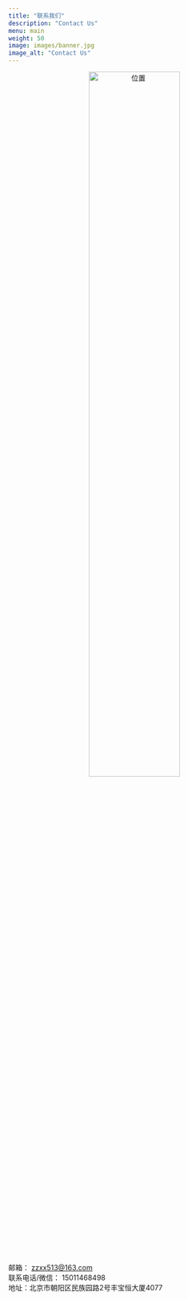 ```yaml
---
title: "联系我们"
description: "Contact Us"
menu: main
weight: 50
image: images/banner.jpg
image_alt: "Contact Us"
---
```

<div style="text-align: center;">
<img src="/images/location.png" alt="位置" title="位置" width=60%/>
</div>

\
邮箱： zzxx513@163.com
\
联系电话/微信： 15011468498
\
地址：北京市朝阳区民族园路2号丰宝恒大厦4077
